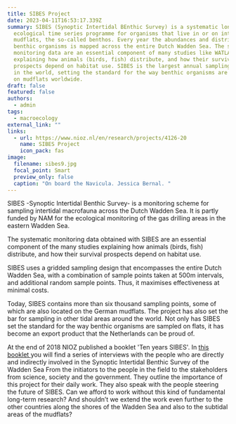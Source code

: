 ```yaml
---
title: SIBES Project
date: 2023-04-11T16:53:17.339Z
summary: SIBES (Synoptic Intertidal BEnthic Survey) is a systematic long-term
  ecological time series programme for organisms that live in or on intertidal
  mudflats, the so-called benthos. Every year the abundances and distribution of
  benthic organisms is mapped across the entire Dutch Wadden Sea. The systematic
  monitoring data are an essential component of many studies like WATLAS
  explaining how animals (birds, fish) distribute, and how their survival
  prospects depend on habitat use. SIBES is the largest annual sampling campaign
  in the world, setting the standard for the way benthic organisms are sampled
  on mudflats worldwide.
draft: false
featured: false
authors:
  - admin
tags:
  - macroecology
external_link: ""
links:
  - url: https://www.nioz.nl/en/research/projects/4126-20
    name: SIBES Project
    icon_pack: fas
image:
  filename: sibes9.jpg
  focal_point: Smart
  preview_only: false
  caption: "On board the Navicula. Jessica Bernal. "
---
```

SIBES -Synoptic Intertidal Benthic Survey- is a monitoring scheme for sampling intertidal macrofauna across the Dutch Wadden Sea. It is partly funded by NAM for the ecological monitoring of the gas drilling areas in the eastern Wadden Sea.

The systematic monitoring data obtained with SIBES are an essential component of the many studies explaining how animals (birds, fish) distribute, and how their survival prospects depend on habitat use.

SIBES uses a gridded sampling design that encompasses the entire Dutch Wadden Sea, with a combination of sample points taken at 500m intervals, and additional random sample points. Thus, it maximises effectiveness at minimal costs.

Today, SIBES contains more than six thousand sampling points, some of which are also located on the German mudflats. The project has also set the bar for sampling in other tidal areas around the world. Not only has SIBES set the standard for the way benthic organisms are sampled on flats, it has become an export product that the Netherlands can be proud of.

At the end of 2018 NIOZ published a booklet 'Ten years SIBES'. In [this booklet ](https://www.nioz.nl/application/files/8615/6137/1425/2018__SIBES_10_year_book.pdf)you will find a series of interviews with the people who are directly and indirectly involved in the Synoptic Intertidal Benthic Survey of the Wadden Sea From the initiators to the people in the field to the stakeholders from science, society and the government. They outline the importance of this project for their daily work. They also speak with the people steering the future of SIBES. Can we afford to work without this kind of fundamental long-term research? And shouldn’t we extend the work even further to the other countries along the shores of the Wadden Sea and also to the subtidal areas of the mudflats?